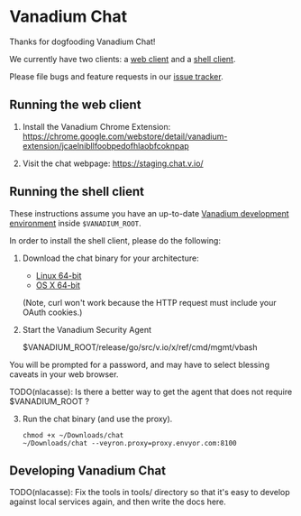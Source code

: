 # Vanadium Chat

Thanks for dogfooding Vanadium Chat!

We currently have two clients: a [web client][client-web] and a [shell
client][client-shell].

Please file bugs and feature requests in our [issue tracker][issue-tracker].

<a name="client-web"></a>
## Running the web client

1. Install the Vanadium Chrome Extension:
  <https://chrome.google.com/webstore/detail/vanadium-extension/jcaelnibllfoobpedofhlaobfcoknpap>

2. Visit the chat webpage: <https://staging.chat.v.io/>

<a name="client-shell"></a>
## Running the shell client

These instructions assume you have an up-to-date [Vanadium development
environment] inside `$VANADIUM_ROOT`.

In order to install the shell client, please do the following:

1. Download the chat binary for your architecture:

   * [Linux 64-bit][download-linux-amd64]
   * [OS X 64-bit][download-darwin-amd64]

   (Note, curl won't work because the HTTP request must include your OAuth
   cookies.)

2. Start the Vanadium Security Agent

      $VANADIUM_ROOT/release/go/src/v.io/x/ref/cmd/mgmt/vbash

  You will be prompted for a password, and may have to select blessing caveats
  in your web browser.

  TODO(nlacasse): Is there a better way to get the agent that does not require
  $VANADIUM_ROOT ?

3. Run the chat binary (and use the proxy).

       chmod +x ~/Downloads/chat
       ~/Downloads/chat --veyron.proxy=proxy.envyor.com:8100

 <a name="developing"></a>
## Developing Vanadium Chat

TODO(nlacasse): Fix the tools in tools/ directory so that it's easy to develop
against local services again, and then write the docs here.

[client-shell]: #client-shell
[client-web]: #client-web
[download-linux-amd64]: binaries/chat-linux-amd64/chat
[download-darwin-amd64]: binaries/chat-darwin-amd64/chat
[issue-tracker]: https://github.com/veyron/chat/issues
[Vanadium development environment]: http://go/veyron-development
